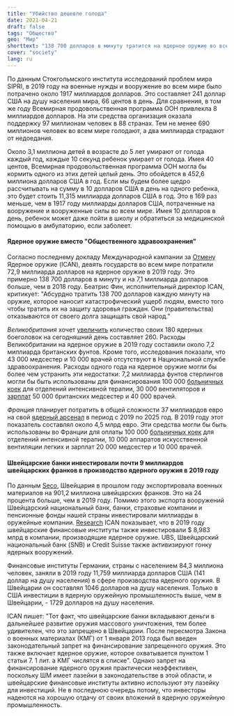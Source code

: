 ```yaml
---
title: "Убийство дешевле голода"
date: 2021-04-21
draft: false
tags: "Общество"
geo: "Мир"
shorttext: "138 700 долларов в минуту тратится на ядерное оружие во всем мире. На 40 центов в день можно накормить голодающего ребенка."
cover: "society"
lang: ru
---
```


По данным Стокгольмского института исследований проблем мира SIPRI, в 2019 году на военные нужды и вооружение во всем мире было потрачено около 1917 миллиардов долларов. Это составляет 241 доллар США на душу населения мира, 66 центов в день. Для сравнения, в том же году Всемирная продовольственная программа ООН привлекла 8 миллиардов долларов. На эти средства организация оказала поддержку 97 миллионам человек в 88 странах. Тем не менее 690 миллионов человек во всем мире голодают, а два миллиарда страдают от недоедания.

Около 3,1 миллиона детей в возрасте до 5 лет умирают от голода каждый год, каждые 10 секунд ребенок умирает от голода. Имея 40 центов, Всемирная продовольственная программа ООН могла бы кормить одного из этих детей целый день. Это обойдется в 452,6 миллиона долларов США в год. Если мы будем более щедро рассчитывать на сумму в 10 долларов США в день на одного ребенка, это будет стоить 11,315 миллиарда долларов США в год. Это в 169 раз меньше, чем в 1917 году миллиарды долларов США, потраченные на вооружение и вооруженные силы во всем мире. Имея 10 долларов в день, ребенок может даже пойти в школу и обратиться за медицинской помощью в амбулаторию, если заболеет.

#### Ядерное оружие вместо "Общественного здравоохранения"

Согласно последнему докладу Международной кампании за [Отмену](https://www.icanw.org/report_73_billion_nuclear_weapons_spending_2020 "Enough is Enough: Global Nuclear Weapons Spending 2019") Ядерное оружие (ICAN), девять государств во всем мире потратили 72,9 миллиарда долларов на ядерное оружие в 2019 году. Это примерно 138 700 долларов в минуту и на 7,1 миллиарда долларов больше, чем в 2018 году. Беатрис Фин, исполнительный директор ICAN, критикует: "Абсурдно тратить 138 700 долларов каждую минуту на оружие, которое наносит катастрофический ущерб людям, вместо того чтобы тратить их на защиту здоровья граждан. Они (правительства) отказываются от своего долга защищать свой народ."

*Великобритания* хочет [увеличить](https://www.icanw.de/neuigkeiten/grossbritannien-erweitert-atomwaffenarsenal/ "Großbritannien erweitert Atomwaffenarsenal") количество своих 180 ядерных боеголовок на сегодняшний день составляет 260. Расходы Великобритании на ядерное оружие в 2019 году составили около 7,2 миллиарда британских фунтов. Кроме того, исследования показали, что 43 000 медсестер и 10 000 врачей отсутствуют в Национальной службе здравоохранения. Расходы одного года на ядерное оружие могли бы более чем устранить эти недостатки: 7,2 миллиарда фунтов стерлингов могли бы быть использованы для финансирования 100 000 [больничных коек](https://www.modernhealthcare.com/article/20150427/NEWS/150429935/hospitals-paying-more-for-electric-beds "Hospitals paying more for electric beds") для отделений интенсивной терапии, 30 000 вентиляторов и [зарплат](https://www.payscale.com/research/UK/Job=Registered_Nurse_%29RN%29/Salary "Average Registered Nurse Salary in United Kingdom") 50 000 британских медсестер и 40 000 врачей.

*Франция* планирует потратить в общей сложности 37 миллиардов евро на свой [ядерный арсенал](https://www.icanw.org/healthcare_costs "Nuclear Spending vs Healthcare") в период с 2019 по 2025 год. В 2019 году этот показатель составлял около 4,5 млрд евро. Эти средства могли бы быть использованы во Франции для оплаты 100 000 [больничных коек](https://www.theguardian.com/politics/2020/mar/15/coronavirus-uk-manufacturers-urged-to-consider-switching-to-making-ventilators "Coronavirus: UK manufacturers urged to consider switching to making ventilators") для отделений интенсивной терапии, 10 000 аппаратов искусственной вентиляции легких и зарплат 20 000 медсестер и 10 000 врачей.

#### Швейцарские банки инвестировали почти 9 миллиардов швейцарских франков в производство ядерного оружия в 2019 году

По данным [Seco](https://www.seco.admin.ch/seco/de/home/Aussenwirtschaftspolitik_Wirtschaftliche_Zusammenarbeit/Wirtschaftsbeziehungen/exportkontrollen-und-sanktionen/ruestungskontrolle-und-ruestungskontrollpolitik--bwrp-/zahlen-und-statistiken0/2020.html "Zahlen und Statistiken 2020"), Швейцария в прошлом году экспортировала военных материалов на 901,2 миллиона швейцарских франков. Это на 24 процента больше, чем в 2019 году. Помимо этого экспорта вооружений Швейцарский национальный банк, банки, страховые компании и пенсионные фонды нашей страны инвестировали миллиарды в оружейные компании. [Research](https://www.icanswitzerland.ch/schweizer-banken-finanzieren-massenvernichtung-ein-untragbares-sicherheitsrisiko/ "Schweizer Banken finanzieren Massenvernichtung – ein untragbares Sicherheitsrisiko") ICAN показывает, что в 2019 году швейцарские финансовые институты также инвестировали $ 8,983 млрд в компании, производящие ядерное оружие. UBS, Швейцарский национальный банк (SNB) и Credit Suisse также активизируют гонку ядерных вооружений.

Финансовые институты Германии, страны с населением 84,3 миллиона человек, заняли в 2019 году 11,759 миллиарда долларов США (141 доллар на душу населения) в сфере производства ядерного оружия. В Швейцарии он составлял 1046 долларов на душу населения. Только в США инвестиции в ядерную оружейную промышленность выше, чем в Швейцарии, - 1729 долларов на душу населения.

ICAN пишет: "Тот факт, что швейцарские банки вкладывают деньги в дальнейшее развитие оружия массового уничтожения, тем более удивителен, что это запрещено в Швейцарии. После пересмотра Закона о военных материалах (КМГ) от 1 января 2013 года был введен законодательный запрет на финансирование запрещенного оружия.  Это также включает ядерное оружие, которое охватывается пунктом 1 статьи 7. 1 лит. а КМГ числятся в списке".  Однако запрет на финансирование ядерного оружия практически неэффективен, поскольку ШМ имеет лазейки в законодательстве в этой области, и швейцарские финансовые институты активно используют эту лазейку для инвестиций. Не в последнюю очередь потому, что инвесторы надеются на хорошую отдачу от своих вложений в ядерную оружейную промышленность.
